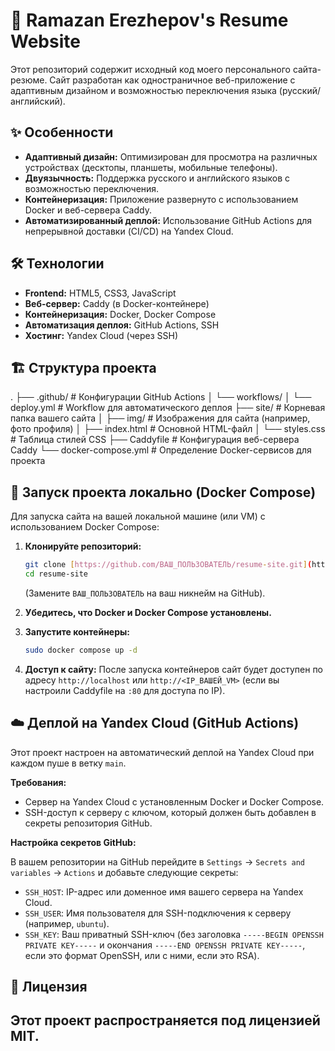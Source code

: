 # 🚀 Ramazan Erezhepov's Resume Website

Этот репозиторий содержит исходный код моего персонального сайта-резюме. Сайт разработан как одностраничное веб-приложение с адаптивным дизайном и возможностью переключения языка (русский/английский).

## ✨ Особенности

* **Адаптивный дизайн:** Оптимизирован для просмотра на различных устройствах (десктопы, планшеты, мобильные телефоны).
* **Двуязычность:** Поддержка русского и английского языков с возможностью переключения.
* **Контейнеризация:** Приложение развернуто с использованием Docker и веб-сервера Caddy.
* **Автоматизированный деплой:** Использование GitHub Actions для непрерывной доставки (CI/CD) на Yandex Cloud.

## 🛠️ Технологии

* **Frontend:** HTML5, CSS3, JavaScript
* **Веб-сервер:** Caddy (в Docker-контейнере)
* **Контейнеризация:** Docker, Docker Compose
* **Автоматизация деплоя:** GitHub Actions, SSH
* **Хостинг:** Yandex Cloud (через SSH)

## 🏗️ Структура проекта

.
├── .github/              # Конфигурации GitHub Actions
│   └── workflows/
│       └── deploy.yml    # Workflow для автоматического деплоя
├── site/                 # Корневая папка вашего сайта
│   ├── img/              # Изображения для сайта (например, фото профиля)
│   ├── index.html        # Основной HTML-файл
│   └── styles.css        # Таблица стилей CSS
├── Caddyfile             # Конфигурация веб-сервера Caddy
└── docker-compose.yml    # Определение Docker-сервисов для проекта

## 🚀 Запуск проекта локально (Docker Compose)

Для запуска сайта на вашей локальной машине (или VM) с использованием Docker Compose:

1.  **Клонируйте репозиторий:**
    ```bash
    git clone [https://github.com/ВАШ_ПОЛЬЗОВАТЕЛЬ/resume-site.git](https://github.com/ВАШ_ПОЛЬЗОВАТЕЛЬ/resume-site.git)
    cd resume-site
    ```
    (Замените `ВАШ_ПОЛЬЗОВАТЕЛЬ` на ваш никнейм на GitHub).

2.  **Убедитесь, что Docker и Docker Compose установлены.**

3.  **Запустите контейнеры:**
    ```bash
    sudo docker compose up -d
    ```

4.  **Доступ к сайту:**
    После запуска контейнеров сайт будет доступен по адресу `http://localhost` или `http://<IP_ВАШЕЙ_VM>` (если вы настроили Caddyfile на `:80` для доступа по IP).

## ☁️ Деплой на Yandex Cloud (GitHub Actions)

Этот проект настроен на автоматический деплой на Yandex Cloud при каждом пуше в ветку `main`.

**Требования:**

* Сервер на Yandex Cloud с установленным Docker и Docker Compose.
* SSH-доступ к серверу с ключом, который должен быть добавлен в секреты репозитория GitHub.

**Настройка секретов GitHub:**

В вашем репозитории на GitHub перейдите в `Settings` -> `Secrets and variables` -> `Actions` и добавьте следующие секреты:
* `SSH_HOST`: IP-адрес или доменное имя вашего сервера на Yandex Cloud.
* `SSH_USER`: Имя пользователя для SSH-подключения к серверу (например, `ubuntu`).
* `SSH_KEY`: Ваш приватный SSH-ключ (без заголовка `-----BEGIN OPENSSH PRIVATE KEY-----` и окончания `-----END OPENSSH PRIVATE KEY-----`, если это формат OpenSSH, или с ними, если это RSA).

## 📄 Лицензия

Этот проект распространяется под лицензией MIT.
---